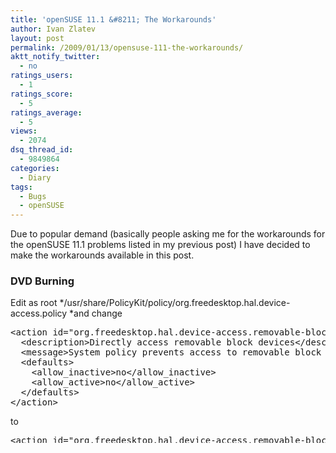 ```yaml
---
title: 'openSUSE 11.1 &#8211; The Workarounds'
author: Ivan Zlatev
layout: post
permalink: /2009/01/13/opensuse-111-the-workarounds/
aktt_notify_twitter:
  - no
ratings_users:
  - 1
ratings_score:
  - 5
ratings_average:
  - 5
views:
  - 2074
dsq_thread_id:
  - 9849864
categories:
  - Diary
tags:
  - Bugs
  - openSUSE
---
```

Due to popular demand (basically people asking me for the workarounds for the openSUSE 11.1 problems listed in my previous post) I have decided to make the workarounds available in this post.

### DVD Burning

Edit as root */usr/share/PolicyKit/policy/org.freedesktop.hal.device-access.policy *and change

<pre>&lt;action id="org.freedesktop.hal.device-access.removable-block"&gt;
  &lt;description&gt;Directly access removable block devices&lt;/description&gt;
  &lt;message&gt;System policy prevents access to removable block devices&lt;/message&gt;
  &lt;defaults&gt;
    &lt;allow_inactive&gt;no&lt;/allow_inactive&gt;
    &lt;allow_active&gt;no&lt;/allow_active&gt;
  &lt;/defaults&gt;
&lt;/action&gt;</pre>

to

<pre>&lt;action id="org.freedesktop.hal.device-access.removable-block"&gt;
  &lt;description&gt;Directly access removable block devices&lt;/description&gt;
  &lt;message&gt;System policy prevents access to removable block devices&lt;/message&gt;
  &lt;defaults&gt;
    &lt;allow_inactive&gt;yes&lt;/allow_inactive&gt;
    &lt;allow_active&gt;yes&lt;/allow_active&gt;
  &lt;/defaults&gt;
&lt;/action&gt;</pre>

Restart.

### Skype

Delete/move as root the file */etc/asound-pulse.conf* and reboot.

### wvdial

A neat workaround is [described here][1].

### **VirtualBox USB**

1. Uninstall the VirtualBox packages openSUSE provides in its repositories

2. Download and install the openSUSE RPM of the non-OSE edition (full edition, but not fully open source) from http://virtualbox.org

3. Add to */etc/fstab* :

<pre>/sys/bus/usb/drivers /proc/bus/usb usbfs devgid=1000,devmode=664 0 0</pre>

4. Add to */etc/init.d/boot.local* :

<pre>mount -a</pre>

Reboot.

### Dropbox

Create a *~/.xinitrc* file with the following content:

<pre>xhost local:root
/etc/X11/xinit/xinitrc</pre>

### X Annoying Beep

In */etc/X11/xorg.conf* change

<pre>Option       "ZapWarning" "on"</pre>

to

<pre>Option       "ZapWarning" "off"</pre>

### tty Annoying Beep

Create an *~/.inputrc* file with the following content:

<pre>set bell-style none</pre>

 [1]: http://seife.kernalert.de/blog/2008/12/11/using-dialup-with-111-if-networkmanager-does-not-handle-your-device/